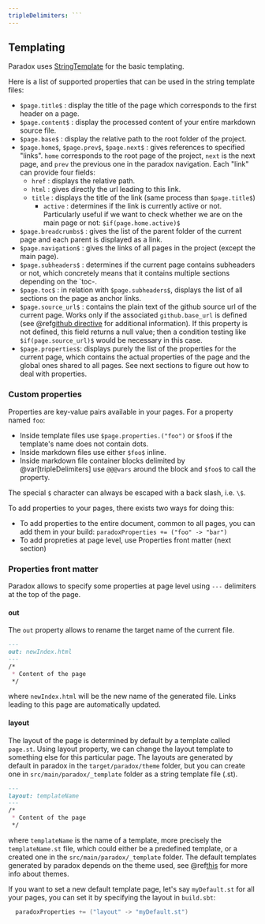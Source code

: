 ```yaml
---
tripleDelimiters: ```
---
```


  [st]: http://www.stringtemplate.org/

Templating
----------

Paradox uses [StringTemplate][st] for the basic templating.

Here is a list of supported properties that can be used in the string template files:

- `$page.title$` : display the title of the page which corresponds to the first header on a page.
- `$page.content$` : display the processed content of your entire markdown source file.
- `$page.base$` : display the relative path to the root folder of the project.
- `$page.home$`, `$page.prev$`, `$page.next$` : gives references to specified "links". `home` corresponds to the root page of the project, `next` is the next page, and `prev` the previous one in the paradox navigation. 
  Each "link" can provide four fields:
  - `href` : displays the relative path.
  - `html` : gives directly the url leading to this link.
  - `title` : displays the title of the link (same process than `$page.title$`)
  	- `active` : determines if the link is currently active or not. Particularly useful if we want to check whether we are on the main page or not: `$if(page.home.active)$`
- `$page.breadcrumbs$` : gives the list of the parent folder of the current page and each parent is displayed as a link.
- `$page.navigation$` : gives the links of all pages in the project (except the main page).
- `$page.subheaders$` : determines if the current page contains subheaders or not, which concretely means that it contains multiple sections depending on the `toc-.
- `$page.toc$` : in relation with `$page.subheaders$`, displays the list of all sections on the page as anchor links.
- `$page.source_url$` : contains the plain text of the github source url of the current page. Works only if the associated `github.base_url` is defined (see @ref[github directive](linking.md#github-directive) for additional information). If this property is not defined, this field returns a null value; then a condition testing like `$if(page.source_url)$` would be necessary in this case.
- `$page.properties$`: displays purely the list of the properties for the current page, which contains the actual properties of the page and the global ones shared to all pages. See next sections to figure out how to deal with properties.

### Custom properties

Properties are key-value pairs available in your pages. For a property named `foo`:

- Inside template files use `$page.properties.("foo")` or `$foo$` if the template's name does not contain dots.
- Inside markdown files use either `$foo$` inline.
- Inside markdown file container blocks delimited by @var[tripleDelimiters] use `@@@vars` around the block and `$foo$` to call the property.

The special `$` character can always be escaped with a back slash, i.e. `\$`.

To add properties to your pages, there exists two ways for doing this:

- To add properties to the entire document, common to all pages, you can add them in your build: `paradoxProperties += ("foo" -> "bar")`
- To add propreties at page level, use Properties front matter (next section)

### Properties front matter

Paradox allows to specify some properties at page level using `---` delimiters at the top of the page.

#### out

The `out` property allows to rename the target name of the current file.

```markdown
---
out: newIndex.html
---
/*
 * Content of the page
 */
```

where `newIndex.html` will be the new name of the generated file. Links leading to this page are automatically updated.

#### layout

The layout of the page is determined by default by a template called `page.st`. Using layout property, we can change the layout template to something else for this particular page. The layouts are generated by default in paradox in the `target/paradox/theme` folder, but you can create one in `src/main/paradox/_template` folder as a string template file (.st).

```markdown
---
layout: templateName
---
/*
 * Content of the page
 */
```

where `templateName` is the name of a template, more precisely the `templateName.st` file, which could either be a predefined template, or a created one in the `src/main/paradox/_template` folder. The default templates generated by paradox depends on the theme used, see @ref[this](theming.md) for more info about themes.

If you want to set a new default template page, let's say `myDefault.st` for all your pages, you can set it by specifying the layout in `build.sbt`:

```scala
  paradoxProperties += ("layout" -> "myDefault.st")
```
